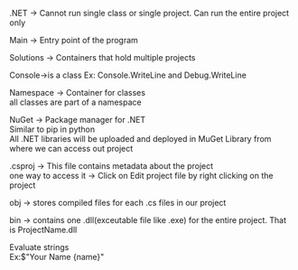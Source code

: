 .NET -> Cannot run single class or single project. Can run the entire project only

Main -> Entry point of the program

Solutions -> Containers that hold multiple projects

Console->is a class
Ex: Console.WriteLine and Debug.WriteLine

Namespace -> Container for classes <br>
all classes are part of a namespace

NuGet -> Package manager for .NET <br>
Similar to pip in python <br>
All .NET libraries will be uploaded and deployed in MuGet Library from where we can access out project

.csproj -> This file contains metadata about the project <br>
one way to access it -> Click on Edit project file by right clicking on the project

obj -> stores compiled files for each .cs files in our project

bin -> contains one .dll(exceutable file like .exe) for the entire project. That is ProjectName.dll

Evaluate strings <br> Ex:$"Your Name \{name}"
